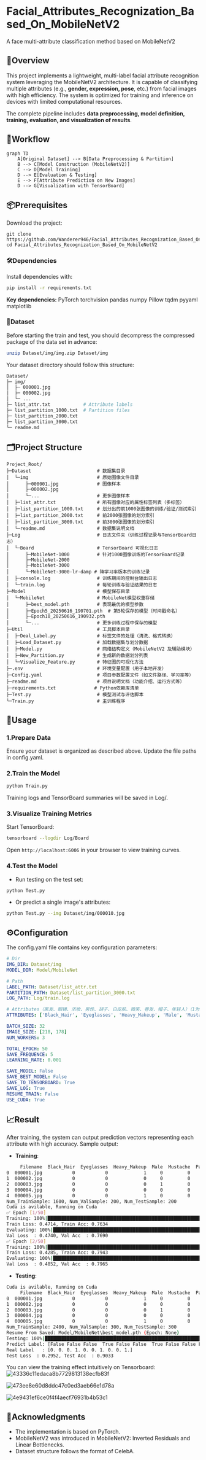 # Facial_Attributes_Recognization_Based_On_MobileNetV2
A face multi-attribute classification method based on MobileNetV2
## 🧠Overview
This project implements a lightweight, multi-label facial attribute recognition system leveraging the MobileNetV2 architecture. It is capable of classifying multiple attributes (e.g., **gender, expression, pose**, etc.) from facial images with high efficiency. The system is optimized for training and inference on devices with limited computational resources.

The complete pipeline includes **data preprocessing, model definition, training, evaluation, and visualization of results**.
## 🔁Workflow
```
graph TD
    A[Original Dataset] --> B[Data Preprocessing & Partition]
    B --> C[Model Construction (MobileNetV2)]
    C --> D[Model Training]
    D --> E[Evaluation & Testing]
    E --> F[Attribute Prediction on New Images]
    D --> G[Visualization with TensorBoard]
```


## 📦Prerequisites
Download the project:
```
git clone https://github.com/Wanderer946/Facial_Attributes_Recognization_Based_On_MobileNetV2.git
cd Facial_Attributes_Recognization_Based_On_MobileNetV2
```
### 🛠Dependencies
Install dependencies with:
```bash
pip install -r requirements.txt
```
**Key dependencies:**
PyTorch
torchvision
pandas
numpy
Pillow
tqdm
pyyaml
matplotlib

### 📁Dataset
Before starting the train and test, you should decompress the compressed package of the data set in advance:
```bash
unzip Dataset/img/img.zip Dataset/img
```
Your dataset directory should follow this structure:
```bash
Dataset/
├─ img/
│  ├─ 000001.jpg
│  ├─ 000002.jpg
│  └─ ...
├─ list_attr.txt            # Attribute labels
├─ list_partition_1000.txt  # Partition files
├─ list_partition_2000.txt
├─ list_partition_3000.txt
└─ readme.md
```

## 🗂Project Structure

```
Project_Root/
├─Dataset                        # 数据集目录
│  └─img                         # 原始图像文件目录
│      ├─000001.jpg              # 图像样本
│      ├─000002.jpg
│      └─...                     # 更多图像样本
│  ├─list_attr.txt               # 所有图像对应的属性标签列表（多标签）
│  ├─list_partition_1000.txt     # 划分出的前1000张图像的训练/验证/测试索引
│  ├─list_partition_2000.txt     # 前2000张图像的划分索引
│  ├─list_partition_3000.txt     # 前3000张图像的划分索引
│  └─readme.md                   # 数据集说明文档
├─Log                            # 日志文件夹（训练过程记录与TensorBoard日志）
│  └─Board                       # TensorBoard 可视化日志
│      ├─MobileNet-1000          # 针对1000图像训练的TensorBoard记录
│      ├─MobileNet-2000
│      ├─MobileNet-3000
│      └─MobileNet-3000-lr-damp # 降学习率版本的训练记录
│  ├─console.log                 # 训练期间的控制台输出日志
│  └─train.log                   # 每轮训练与验证结果的日志
├─Model                          # 模型保存目录
│  └─MobileNet                   # MobileNet模型权重存储
│      ├─best_model.pth          # 表现最优的模型参数
│      ├─Epoch5_20250616_190701.pth  # 第5轮保存的模型（时间戳命名）
│      ├─Epoch10_20250616_190932.pth
│      └─...                     # 更多训练过程中保存的模型
├─Util                           # 工具脚本目录
│  ├─Deal_Label.py               # 标签文件的处理（清洗、格式转换）
│  ├─Load_Dataset.py             # 加载数据集与划分数据
│  ├─Model.py                    # 网络结构定义（MobileNetV2 及辅助模块）
│  ├─New_Partition.py            # 生成新的数据划分列表
│  └─Visualize_Feature.py        # 特征图的可视化方法
├─.env                           # 环境变量配置（用于本地开发）
├─Config.yaml                    # 项目参数配置文件（如文件路径、学习率等）
├─readme.md                      # 项目说明文档（功能介绍、运行方式等）
├─requirements.txt              # Python依赖库清单
├─Test.py                        # 模型测试与评估脚本
└─Train.py                       # 主训练程序
```

## 🚀Usage
### 1.Prepare Data
Ensure your dataset is organized as described above. Update the file paths in config.yaml.
### 2.Train the Model
```bash
python Train.py
```
Training logs and TensorBoard summaries will be saved in Log/.
### 3.Visualize Training Metrics
Start TensorBoard:
```bash
tensorboard --logdir Log/Board
```
Open `http://localhost:6006` in your browser to view training curves.
### 4.Test the Model
- Run testing on the test set:
```bash
python Test.py
```
- Or predict a single image's attributes:
```bash
python Test.py --img Dataset/img/000010.jpg
```
## ⚙Configuration
The config.yaml file contains key configuration parameters:
```yaml
# Dir
IMG_DIR: Dataset/img
MODEL_DIR: Model/MobileNet

# Path
LABEL_PATH: Dataset/list_attr.txt
PARTITION_PATH: Dataset/list_partition_3000.txt
LOG_PATH: Log/train.log

# Attributes（黑发、眼镜、浓妆、男性、胡子、白皮肤、微笑、卷发、帽子、年轻人）（1为active，-1为negative）
ATTRIBUTES: ['Black_Hair', 'Eyeglasses', 'Heavy_Makeup', 'Male', 'Mustache', 'Pale_Skin', 'Smiling', 'Wavy_Hair', 'Wearing_Hat', 'Young']

BATCH_SIZE: 32
IMAGE_SIZE: [218, 178]
NUM_WORKERS: 3

TOTAL_EPOCH: 50
SAVE_FREQUENCE: 5
LEARNING_RATE: 0.001

SAVE_MODEL: False
SAVE_BEST_MODEL: False
SAVE_TO_TENSORBOARD: True
SAVE_LOG: True
RESUME_TRAIN: False
USE_CUDA: True
```

## 📈Result
After training, the system can output prediction vectors representing each attribute with high accuracy. Sample output:
- **Training**:
```bash
     Filename  Black_Hair  Eyeglasses  Heavy_Makeup  Male  Mustache  Pale_Skin  Smiling  Wavy_Hair  Wearing_Hat  Young
0  000001.jpg           0           0             1     0         0          0        1          0            0      1
1  000002.jpg           0           0             0     0         0          0        1          0            0      1
2  000003.jpg           0           0             0     1         0          0        0          1            0      1
3  000004.jpg           0           0             0     0         0          0        0          0            0      1
4  000005.jpg           0           0             1     0         0          0        0          0            0      1
Num_TrainSample: 1600, Num_ValSample: 200, Num_TestSample: 200
Cuda is avilable, Running on Cuda
✅ Epoch [1/50]
Training: 100%|█████████████████████████████████████████████████████████████████████████████████████████████████████████████████████████████████████████████████████████████████████| 50/50 [00:16<00:00,  3.03it/s] 
Train Loss: 0.4714, Train Acc: 0.7634
Evaluating: 100%|█████████████████████████████████████████████████████████████████████████████████████████████████████████████████████████████████████████████████████████████████████| 7/7 [00:13<00:00,  1.92s/it] 
Val Loss  : 0.4740, Val Acc  : 0.7690
✅ Epoch [2/50]
Training: 100%|█████████████████████████████████████████████████████████████████████████████████████████████████████████████████████████████████████████████████████████████████████| 50/50 [00:15<00:00,  3.23it/s] 
Train Loss: 0.4285, Train Acc: 0.7943
Evaluating: 100%|█████████████████████████████████████████████████████████████████████████████████████████████████████████████████████████████████████████████████████████████████████| 7/7 [00:13<00:00,  1.86s/it] 
Val Loss  : 0.4852, Val Acc  : 0.7965
```

- **Testing**:
```bash
Cuda is avilable, Running on Cuda
     Filename  Black_Hair  Eyeglasses  Heavy_Makeup  Male  Mustache  Pale_Skin  Smiling  Wavy_Hair  Wearing_Hat  Young
0  000001.jpg           0           0             1     0         0          0        1          0            0      1
1  000002.jpg           0           0             0     0         0          0        1          0            0      1
2  000003.jpg           0           0             0     1         0          0        0          1            0      1
3  000004.jpg           0           0             0     0         0          0        0          0            0      1
4  000005.jpg           0           0             1     0         0          0        0          0            0      1
Num_TrainSample: 2400, Num_ValSample: 300, Num_TestSample: 300
Resume From Saved: Model/MobileNet\best_model.pth (Epoch: None)
Testing: 100%|█████████████████████████████████████████████████████████████████████████████| 10/10 [00:12<00:00,  1.28s/it]
Predict Label: [False False False  True False False  True False False False]
Real Label   : [0. 0. 0. 1. 0. 0. 1. 0. 0. 1.]
Test Loss  : 0.2952, Test Acc  : 0.9033
```
You can view the training effect intuitively on Tensorboard:
![43336c11edaca8b7729813138ecfb83f](https://github.com/user-attachments/assets/db8f7f03-9b6b-43d0-9ecc-ee4b9a4cdef9)

![473ee8e60d8ddc47c0ed3aeb66e1d78a](https://github.com/user-attachments/assets/057080d5-debc-4e16-a399-7b43c4c6c651)

![4e9431ef6ce0f4f4aecf76931b4b53c1](https://github.com/user-attachments/assets/ebacb931-79a3-4027-ae4a-d440d4dfe162)


## 🙏Acknowledgments
- The implementation is based on PyTorch.
- MobileNetV2 was introduced in MobileNetV2: Inverted Residuals and Linear Bottlenecks.
- Dataset structure follows the format of CelebA.
